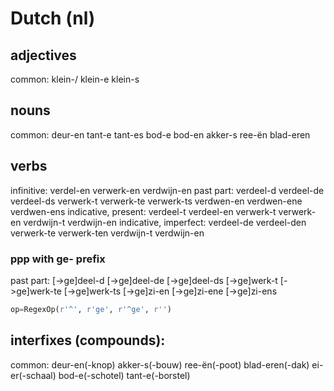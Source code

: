 # Dutch (nl)

## adjectives
common: klein-/ klein-e klein-s

## nouns
common: deur-en
        tant-e tant-es
        bod-e bod-en
        akker-s
        ree-ën
        blad-eren

## verbs
infinitive: verdel-en
            verwerk-en
            verdwijn-en
past part:  verdeel-d verdeel-de verdeel-ds
            verwerk-t verwerk-te verwerk-ts
            verdwen-en verdwen-ene verdwen-ens
indicative, present:   verdeel-t verdeel-en
                       verwerk-t verwerk-en
                       verdwijn-t verdwijn-en
indicative, imperfect: verdeel-de verdeel-den
                       verwerk-te verwerk-ten
                       verdwijn-t verdwijn-en

### ppp with ge- prefix
past part:  [->ge]deel-d [->ge]deel-de [->ge]deel-ds
            [->ge]werk-t [->ge]werk-te [->ge]werk-ts
            [->ge]zi-en [->ge]zi-ene [->ge]zi-ens
``` python
op=RegexOp(r'^', r'ge', r'^ge', r'')
```

## interfixes (compounds): 
common: deur-en(-knop)
        akker-s(-bouw)
        ree-ën(-poot)
        blad-eren(-dak)
        ei-er(-schaal)
        bod-e(-schotel)
        tant-e(-borstel) 


